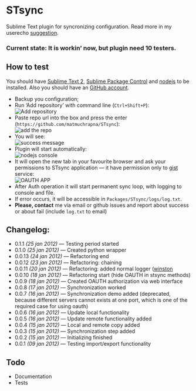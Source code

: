 # STsync #

Sublime Text plugin for syncronizing configuration. Read more in my userecho [suggestion][1].

### Current state: It is workin’ now, but plugin need 10 testers. ###
    
## How to test ##

You should have [Sublime Text 2][4], [Sublime Package Control][5] and [nodejs][3] to be installed. Also you should have an [GitHub account](6).  

* Backup you configuration;
* Run ‘Add repository’ with command line (`Ctrl+Shift+P`):  
    ![Add repository](http://i.imgur.com/O9re7Dr.png)
* Paste repo url into the box and press the enter (`https://github.com/matmuchrapna/STsync`):  
    ![add the repo](http://i.imgur.com/GFS9w06.png)
* You will see:  
    ![success message](http://i.imgur.com/Py8USjd.png)
* Plugin will start automatically:  
    ![nodejs console](http://img9.imageshack.us/img9/5564/e4de22d8a741407285a1070.png)
* It will open the new tab in your favourite browser and ask your permissions to STsync application — it have permission only to [gist][7] service:  
    ![OAUTH APP](http://i.imgur.com/YQAcROt.png)
* After Auth operation it will start permanent sync loop, with logging to console and file.
* If error occurs, it will be accessible in `Packages/STsync/logs/log.txt`.
* **Please, contact** me via email or github issues and report about success or about fail (include `log.txt` to email)


## Changelog: ##

* 0.1.1  *(25 jan 2012)* — Testing period started
* 0.1.0  *(25 jan 2012)* — Created python wrapper
* 0.0.13 *(24 jan 2012)* — Refactoring end
* 0.0.12 *(23 jan 2012)* — Refactoring: chaining
* 0.0.11 *(20 jan 2012)* — Refactoring: added normal logger ([winston][2]
* 0.0.10 *(18 jan 2012)* — Refactoring start (hide OAUTH in stsync methods)
* 0.0.9  *(18 jan 2012)* — Created OAUTH authorization via web interface
* 0.0.8  *(17 jan 2012)* — Synchronization worked
* 0.0.7  *(16 jan 2012)* — Synchronization demo added (deprecated, because different servers cannot exists at one port, which is one of the required case for using oauth)
* 0.0.6  *(16 jan 2012)* — Update local functionality
* 0.0.5  *(16 jan 2012)* — Update remote functionality added
* 0.0.4  *(15 jan 2012)* — Local and remote copy added
* 0.0.3  *(15 jan 2012)* — Synchronization step added
* 0.0.2  *(15 jan 2012)* — Initializing finished
* 0.0.1  *(09 jan 2012)* — Testing import/export functionality


## Todo ##

* Documentation
* Tests


[1]: http://sublimetext.userecho.com/topic/111402-syncing-settings-files-and-plugins-list-with-gistgithubcom/ 'Syncing settings files and plugins list with gist.github.com'
[2]: https://github.com/flatiron/winston "multi-transport async logging library for node.js"
[3]: http://nodejs.org/ "v0.8.18"
[4]: http://www.sublimetext.com/2 "Sublime Text is a sophisticated text editor for code, markup and prose. You'll love the slick user interface, extraordinary features and amazing performance."
[5]: http://wbond.net/sublime_packages/package_control/installation "Sublime Package Control installation"
[6]: https://github.com/ "Github — Build software better, together."
[7]: http://gist.github.com/ "Gist is a simple way to share snippets and pastes with others. All gists are git repositories, so they are automatically versioned, forkable and usable as a git repository."